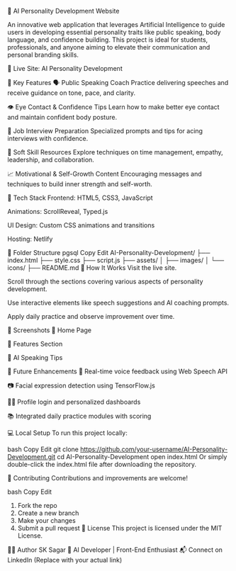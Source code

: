 🧠 AI Personality Development Website

An innovative web application that leverages Artificial Intelligence to guide users in developing essential personality traits like public speaking, body language, and confidence building. This project is ideal for students, professionals, and anyone aiming to elevate their communication and personal branding skills.

🔗 Live Site: AI Personality Development

🌟 Key Features
🗣️ Public Speaking Coach
Practice delivering speeches and receive guidance on tone, pace, and clarity.

👁️ Eye Contact & Confidence Tips
Learn how to make better eye contact and maintain confident body posture.

💼 Job Interview Preparation
Specialized prompts and tips for acing interviews with confidence.

🧏 Soft Skill Resources
Explore techniques on time management, empathy, leadership, and collaboration.

📈 Motivational & Self-Growth Content
Encouraging messages and techniques to build inner strength and self-worth.

🧰 Tech Stack
Frontend: HTML5, CSS3, JavaScript

Animations: ScrollReveal, Typed.js

UI Design: Custom CSS animations and transitions

Hosting: Netlify

📁 Folder Structure
pgsql
Copy
Edit
AI-Personality-Development/
├── index.html
├── style.css
├── script.js
├── assets/
│   ├── images/
│   └── icons/
├── README.md
🎯 How It Works
Visit the live site.

Scroll through the sections covering various aspects of personality development.

Use interactive elements like speech suggestions and AI coaching prompts.

Apply daily practice and observe improvement over time.

📸 Screenshots
🔹 Home Page

🔹 Features Section

🔹 AI Speaking Tips

📌 Future Enhancements
🎤 Real-time voice feedback using Web Speech API

📷 Facial expression detection using TensorFlow.js

🧑‍💼 Profile login and personalized dashboards

📚 Integrated daily practice modules with scoring

💻 Local Setup
To run this project locally:

bash
Copy
Edit
git clone https://github.com/your-username/AI-Personality-Development.git
cd AI-Personality-Development
open index.html
Or simply double-click the index.html file after downloading the repository.

🤝 Contributing
Contributions and improvements are welcome!

bash
Copy
Edit
1. Fork the repo
2. Create a new branch
3. Make your changes
4. Submit a pull request
📝 License
This project is licensed under the MIT License.

🙋‍♂️ Author
SK Sagar
🚀 AI Developer | Front-End Enthusiast
📬 Connect on LinkedIn (Replace with your actual link)

